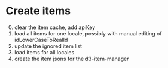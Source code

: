# Create items

0. clear the item cache, add apiKey
1. load all items for one locale, possibly with manual editing of idLowerCaseToRealId
2. update the ignored item list
3. load items for all locales
4. create the item jsons for the d3-item-manager